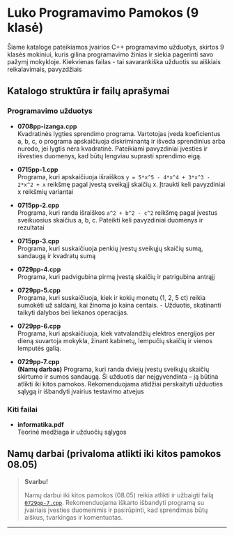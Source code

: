 # Luko Programavimo Pamokos (9 klasė)

Šiame kataloge pateikiamos įvairios C++ programavimo užduotys, skirtos 9 klasės mokiniui, kuris gilina programavimo žinias ir siekia pagerinti savo pažymį mokykloje. Kiekvienas failas - tai savarankiška užduotis su aiškiais reikalavimais, pavyzdžiais

## Katalogo struktūra ir failų aprašymai

### Programavimo užduotys

- **0708pp-izanga.cpp**  
  Kvadratinės lygties sprendimo programa. Vartotojas įveda koeficientus a, b, c, o programa apskaičiuoja diskriminantą ir išveda sprendinius arba nurodo, jei lygtis nėra kvadratinė. Pateikiami pavyzdiniai įvesties ir išvesties duomenys, kad būtų lengviau suprasti sprendimo eigą.

- **0715pp-1.cpp**  
  Programa, kuri apskaičiuoja išraiškos `y = 5*x^5 - 4*x^4 + 3*x^3 - 2*x^2 + x` reikšmę pagal įvestą sveikąjį skaičių x. Įtraukti keli pavyzdiniai x reikšmių variantai

- **0715pp-2.cpp**  
  Programa, kuri randa išraiškos `a^2 + b^2 - c^2` reikšmę pagal įvestus sveikuosius skaičius a, b, c. Pateikti keli pavyzdiniai duomenys ir rezultatai

- **0715pp-3.cpp**  
  Programa, kuri suskaičiuoja penkių įvestų sveikųjų skaičių sumą, sandaugą ir kvadratų sumą

- **0729pp-4.cpp**  
  Programa, kuri padvigubina pirmą įvestą skaičių ir patrigubina antrąjį

- **0729pp-5.cpp**  
  Programa, kuri suskaičiuoja, kiek ir kokių monetų (1, 2, 5 ct) reikia sumokėti už saldainį, kai žinoma jo kaina centais. - Užduotis, skatinanti taikyti dalybos bei liekanos operacijas.

- **0729pp-6.cpp**  
  Programa, kuri apskaičiuoja, kiek vatvalandžių elektros energijos per dieną suvartoja mokykla, žinant kabinetų, lempučių skaičių ir vienos lemputės galią.

- **0729pp-7.cpp**  
  **(Namų darbas)** Programa, kuri randa dviejų įvestų sveikųjų skaičių skirtumo ir sumos sandaugą. Ši užduotis dar neįgyvendinta – ją būtina atlikti iki kitos pamokos. Rekomenduojama atidžiai perskaityti užduoties sąlygą ir išbandyti įvairius testavimo atvejus

### Kiti failai

- **informatika.pdf**  
  Teorinė medžiaga ir užduočių sąlygos


## Namų darbai (privaloma atlikti iki kitos pamokos 08.05) 

> **Svarbu!**
>
> Namų darbui iki kitos pamokos (08.05) reikia atlikti ir užbaigti failą [`0729pp-7.cpp`](0729pp-7.cpp). Rekomenduojama iškarto išbandyti programą su įvairiais įvesties duomenimis ir pasirūpinti, kad sprendimas būtų aiškus, tvarkingas ir komentuotas.

---
